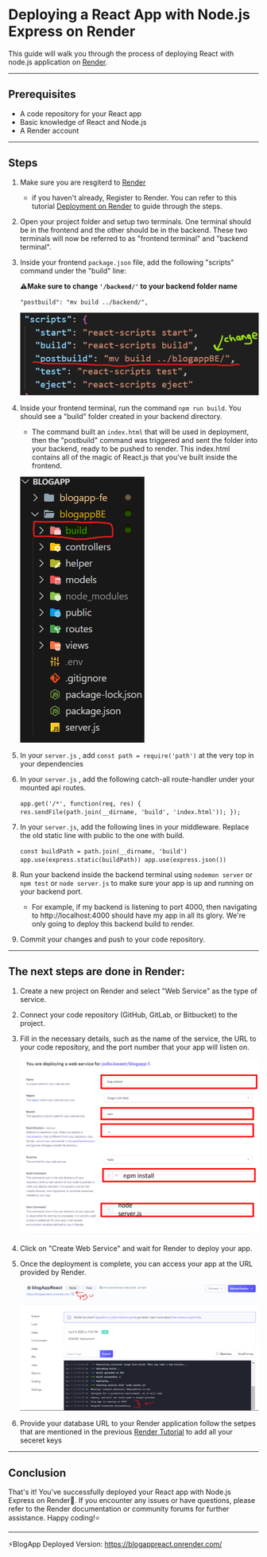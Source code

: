 # Deploying a React App with Node.js Express on Render
 
 This guide will walk you through the process of deploying React with node.js application on [Render](https://render.com/).

---
## Prerequisites
+ A code repository for your React app
+ Basic knowledge of React and Node.js
+ A Render account
---

## Steps

 1. Make sure you are resgiterd to [Render](https://render.com/)

    - if you haven't already, Register to Render. You can refer to this tutorial [Deployment on Render](https://git.generalassemb.ly/SEI-03-Bahrain/SEI-03/blob/main/Projects/Project-02/Deployment%20on%20Render.md) to guide through the steps.

2. Open your project folder and setup two terminals. One terminal should be in the frontend and the other should be in the backend. These two terminals will now be referred to as "frontend terminal" and "backend terminal".

3. Inside your frontend ```package.json``` file, add the following "scripts" command under the "build" line: 

    **⚠️Make sure to change ```'/backend/'``` to your backend folder name**

    `"postbuild": "mv build ../backend/",`
    
    ![build](images\build.png)


4. Inside your frontend terminal, run the command `npm run build`. You should see a "build" folder created in your backend directory.

    - The command built an `index.html` that will be used in deployment, then the "postbuild" command was triggered and sent the folder into your backend, ready to be pushed to render. This index.html contains all of the magic of React.js that you've built inside the frontend.

    ![build2](images/build2.png)

5. In your `server.js` , add `const path = require('path')` at the very top in your dependencies 

6. In your `server.js` , add the following catch-all route-handler under your mounted api routes.

    `
    app.get('/*', function(req, res) {
    res.sendFile(path.join(__dirname, 'build', 'index.html'));
    });
    `

7. In your `server.js`, add the following lines in your middleware. Replace the old static line with public to the one with build.

    `
    const buildPath = path.join(__dirname, 'build')
    app.use(express.static(buildPath))
    app.use(express.json())
    `

8. Run your backend inside the backend terminal using `nodemon server` or `npm test` or `node server.js` to make sure your app is up and running on your backend port.
    - For example, if my backend is listening to port 4000, then navigating to http://localhost:4000 should have my app in all its glory.
    We're only going to deploy this backend build to render.


9. Commit your changes and push to your code repository.
---
 ## The next steps are done in Render:   

1. Create a new project on Render and select "Web Service" as the type of service.

2. Connect your code repository (GitHub, GitLab, or Bitbucket) to the project.

13. Fill in the necessary details, such as the name of the service, the URL to your code repository, and the port number that your app will listen on.

    ![render steps](images/Render.png)

14. Click on "Create Web Service" and wait for Render to deploy your app.

15. Once the deployment is complete, you can access your app at the URL provided by Render.

    ![deployed](images/deployed.png)

16. Provide your database URL to your Render application
    follow the setpes that are mentioned in the previous [Render Tutorial](https://git.generalassemb.ly/SEI-03-Bahrain/SEI-03/blob/main/Projects/Project-02/Deployment%20on%20Render.md#6-provide-your-database-url-to-your-render-application)  to add all your seceret keys

---
## Conclusion

That's it! You've successfully deployed your React app with Node.js Express on Render🎉. If you encounter any issues or have questions, please refer to the Render documentation or community forums for further assistance. Happy coding!⭐

---
⚡BlogApp Deployed Version: https://blogappreact.onrender.com/ 